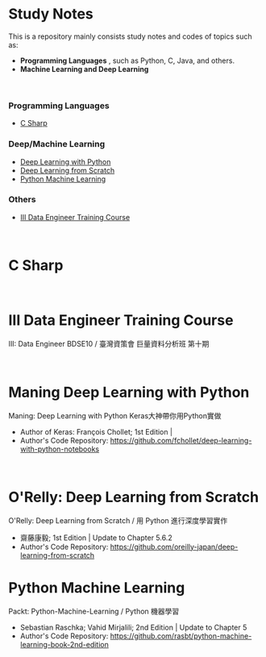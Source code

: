 # Study Notes

This is a repository mainly consists study notes and codes of topics such as:
* **Programming Languages** , such as Python, C, Java, and others.
* **Machine Learning and Deep Learning**

<br>

### Programming Languages
* [C Sharp](#c-sharp)
### Deep/Machine Learning
* [Deep Learning with Python](#Maning-Deep-Learning-with-Python)
* [Deep Learning from Scratch](#O'Relly:-Deep-Learning-from-Scratch)
* [Python Machine Learning](#Python-Machine-Learning)
### Others
* [III Data Engineer Training Course]()

<br>

# C Sharp

<br>

# III Data Engineer Training Course
III: Data Engineer BDSE10 / 臺灣資策會 巨量資料分析班 第十期

<br>

# Maning Deep Learning with Python 
Maning: Deep Learning with Python Keras大神帶你用Python實做
* Author of Keras: François Chollet; 1st Edition |
* Author's Code Repository: https://github.com/fchollet/deep-learning-with-python-notebooks

<br>

# O'Relly: Deep Learning from Scratch
O'Relly: Deep Learning from Scratch / 用 Python 進行深度學習實作
  * 齋藤康毅; 1st Edition | Update to Chapter 5.6.2
  * Author's Code Repository: https://github.com/oreilly-japan/deep-learning-from-scratch


# Python Machine Learning
Packt: Python-Machine-Learning / Python 機器學習
  * Sebastian Raschka; Vahid Mirjalili; 2nd Edition | Update to Chapter 5
  * Author's Code Repository: https://github.com/rasbt/python-machine-learning-book-2nd-edition

